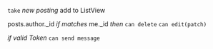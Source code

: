 `take` *new posting* add to ListView






posts.author._id *if matches* me._id
*then* `can delete` `can edit(patch)`

*if valid Token* `can send message`

